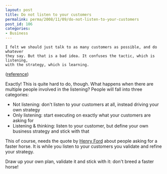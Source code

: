 ```yaml
---
layout: post
title: Do not listen to your customers
permalink: perma/2008/11/09/do-not-listen-to-your-customers
post_id: 106
categories: 
- Business
---
```




    I felt we should just talk to as many customers as possible, and do whatever
    they say. But that is a bad idea. It confuses the tactic, which is listening,
    with the strategy, which is learning. 

(<a href="http://startuplessonslearned.blogspot.com/2008/10/when-not-to-listen-to-your-users-when.html">reference</a>)

Exactly! This is quite hard to do, though. What happens when there are multiple
people involved in the listening? People will fall into three categories:

* Not listening: don't listen to your customers at all, instead driving your own strategy
* Only listening: start executing on exactly what your customers are asking for
* Listening & thinking: listen to your customer, but define your own business strategy and stick with that

This of course, needs the quote by <a
href="http://en.wikipedia.org/wiki/Henry_ford">Henry Ford</a> about people
asking for a faster horse. It is while you listen to your customers you
validate and refine your strategy. 

Draw up your own plan, validate it and stick with it: don't breed a faster
horse!



